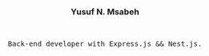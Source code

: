 <h3 align="center">
  Yusuf N. Msabeh
</h3>

<br/>
<p align="center">
  <samp>
 Back-end developer with Express.js && Nest.js.
</samp>

</p>

